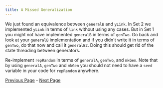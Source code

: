 ```yaml
---
title: A Missed Generalization
---
```


We just found an equivalence between `generalB` and `yLink`. In Set 2 we implemented
`yLink` in terms of `link` without using any cases. But in Set 1 you might not have
implemented `generalB` in terms of `genTwo`. Go back and look at your `generalB`
implementation and if you didn't write it in terms of `genTwo`, do that now and
call it `generalB2`. Doing this should get rid of the state threading between
generators.

Re-implement `repRandom` in terms of `generalA`, `genTwo`, and
`mkGen`. Note that by using `generalA`, `genTwo` and `mkGen` you
should not need to have a `seed` variable in your code for `repRandom` anywhere.

[Previous Page](ex4-1.html) - [Next Page](ex4-3.html)
